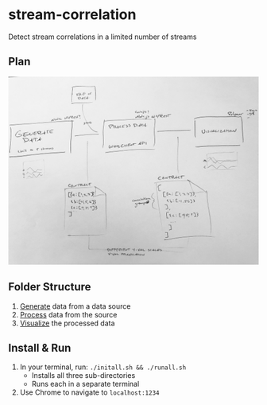 # stream-correlation
Detect stream correlations in a limited number of streams

## Plan

![Stream Correlation Process Sketch](static/stream-correlation-plan.JPG "Stream Correlation Process Sketch")

## Folder Structure

1. [Generate](./1-generate) data from a data source
1. [Process](./2-process) data from the source
1. [Visualize](./3-visualize) the processed data

## Install & Run

1. In your terminal, run: `./initall.sh && ./runall.sh`
    - Installs all three sub-directories
    - Runs each in a separate terminal
1. Use Chrome to navigate to `localhost:1234`